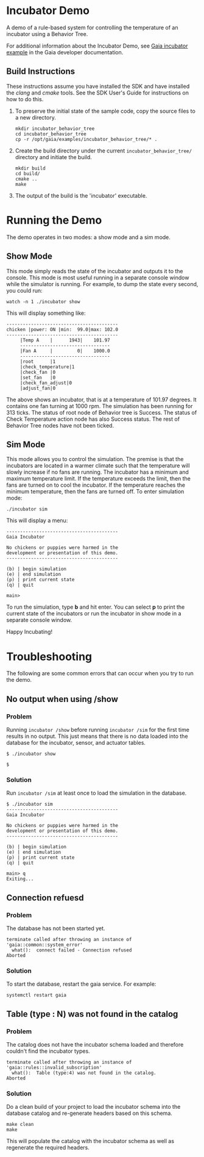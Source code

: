 # Incubator Demo

A demo of a rule-based system for controlling the temperature of an incubator using a Behavior Tree.

For additional information about the Incubator Demo, see [Gaia incubator example](https://gaia-platform.github.io/gaia-platform-docs.io/articles/tutorials/gaia-incubator-example.html) in the Gaia developer documentation.

## Build Instructions

These instructions assume you have installed the SDK and have installed the *clang* and *cmake* tools.  See the SDK User's Guide for instructions on how to do this.

1. To preserve the initial state of the sample code, copy the source files to a new directory.
    ```shell
    mkdir incubator_behavior_tree
    cd incubator_behavior_tree
    cp -r /opt/gaia/examples/incubator_behavior_tree/* .
    ```
2. Create the build directory under the current `incubator_behavior_tree/` directory and initiate the build.
    ```shell
    mkdir build
    cd build/
    cmake ..
    make
    ```
3. The output of the build is the 'incubator' executable.

# Running the Demo
The demo operates in two modes:  a show mode and a sim mode.

## Show Mode
This mode simply reads the state of the incubator and outputs it to the console.  This mode is most useful running in a separate console window while the simulator is running.  For example, to dump the state every second, you could run:
```
watch -n 1 ./incubator show
```
This will display something like:
```
-----------------------------------------
chicken |power: ON |min:  99.0|max: 102.0
-----------------------------------------
     |Temp A    |      1943|    101.97
     ---------------------------------
     |Fan A     |         0|    1000.0
     ---------------------------------
     |root      |1
     |check_temperature|1
     |check_fan |0
     |set_fan   |0
     |check_fan_adjust|0
     |adjust_fan|0

```
The above shows an incubator, that is at a temperature of 101.97 degrees.  It contains one fan turning at 1000 rpm. The simulation has been running for 313 ticks. The status of root node of Behavior tree is Success. The status of Check Temperature action node has also Success status. The rest of Behavior Tree nodes have not been ticked.

## Sim Mode
This mode allows you to control the simulation. The premise is that the incubators are located in a warmer climate such that the temperature will slowly increase if no fans are running.  The incubator has a minimum and maximum temperature limit.  If the temperature exceeds the limit, then the fans are turned on to cool the incubator.  If the temperature reaches the minimum temperature, then the fans are turned off. To enter simulation mode:
```
./incubator sim
```

This will display a menu:
```
-----------------------------------------
Gaia Incubator

No chickens or puppies were harmed in the
development or presentation of this demo.
-----------------------------------------

(b) | begin simulation
(e) | end simulation
(p) | print current state
(q) | quit

main>
```
To run the simulation, type **b** and hit enter.  You can select **p** to print the current state of the incubators or run the incubator in show mode in a separate console window.

Happy Incubating!

# Troubleshooting
The following are some common errors that can occur when you try to run the demo.

## No output when using /show

### Problem

Running `incubator /show` before running `incubator /sim` for the first time results in no output.  This just means that there is no data loaded into the database for the incubator, sensor, and actuator tables.
```
$ ./incubator show

$
```

### Solution

Run `incubator /sim` at least once to load the simulation in the database.
```
$ ./incubator sim
-----------------------------------------
Gaia Incubator

No chickens or puppies were harmed in the
development or presentation of this demo.
-----------------------------------------

(b) | begin simulation
(e) | end simulation
(p) | print current state
(q) | quit

main> q
Exiting...
```

## Connection refuesd

### Problem

The database has not been started yet.
```
terminate called after throwing an instance of 'gaia::common::system_error'
  what():  connect failed - Connection refused
Aborted
```

### Solution

To start the database, restart the gaia service.  For example:
```
systemctl restart gaia
```

## Table (type : N) was not found in the catalog

### Problem

The catalog does not have the incubator schema loaded and therefore couldn't find the incubator types.
```
terminate called after throwing an instance of 'gaia::rules::invalid_subscription'
  what():  Table (type:4) was not found in the catalog.
Aborted
```
### Solution

Do a clean build of your project to load the incubator schema into the database catalog and re-generate headers based on this schema.
```
make clean
make
```
This will populate the catalog with the incubator schema as well as regenerate the required headers.
